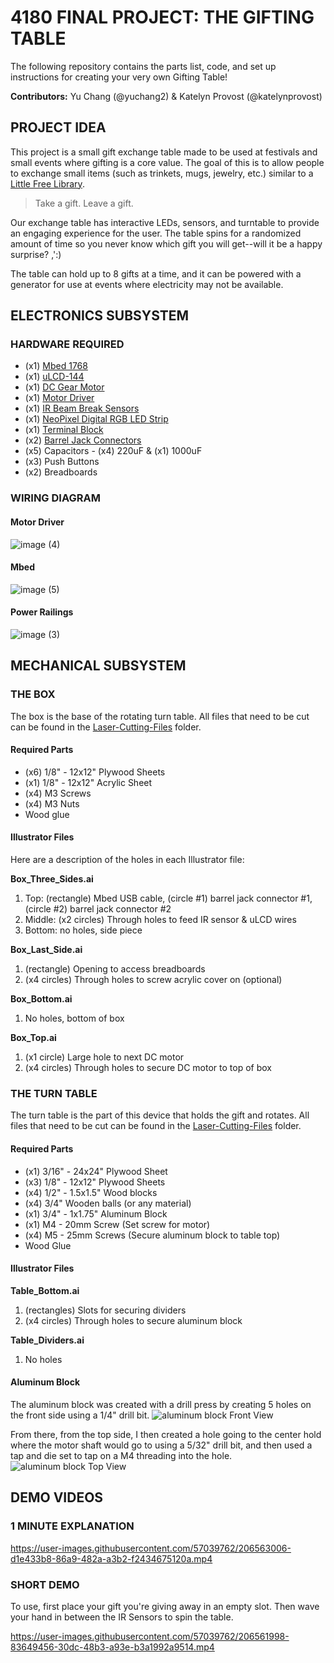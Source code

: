 # 4180 FINAL PROJECT: THE GIFTING TABLE
The following repository contains the parts list, code, and set up instructions for creating your very own Gifting Table!

**Contributors:** Yu Chang (@yuchang2) & Katelyn Provost (@katelynprovost)

## PROJECT IDEA
This project is a small gift exchange table made to be used at festivals and small events where gifting is a core value. The goal of this is to allow people to exchange small items (such as trinkets, mugs, jewelry, etc.) similar to a [Little Free Library](https://littlefreelibrary.org/). 

> Take a gift. Leave a gift. 

Our exchange table has interactive LEDs, sensors, and turntable to provide an engaging experience for the user. The table spins for a randomized amount of time so you never know which gift you will get--will it be a happy surprise? ,':) 

The table can hold up to 8 gifts at a time, and it can be powered with a generator for use at events where electricity may not be available. 

## ELECTRONICS SUBSYSTEM
### HARDWARE REQUIRED
- (x1) [Mbed 1768](https://os.mbed.com/platforms/mbed-LPC1768/)
- (x1) [uLCD-144](https://os.mbed.com/users/4180_1/notebook/ulcd-144-g2-128-by-128-color-lcd/)
- (x1) [DC Gear Motor](https://www.phidgets.com/?tier=3&catid=19&pcid=16&prodid=279)
- (x1) [Motor Driver](https://www.sparkfun.com/products/14451)
- (x1) [IR Beam Break Sensors](https://www.adafruit.com/product/2167)
- (x1) [NeoPixel Digital RGB LED Strip](https://www.adafruit.com/product/1376?length=1)
- (x1) [Terminal Block](https://www.pololu.com/product/2440)
- (x2) [Barrel Jack Connectors](https://www.mouser.com/ProductDetail/OSEPP-Electronics/LS-00015?qs=wNBL%252BABd93NMhbCmcntoKg%3D%3D&mgh=1)
- (x5) Capacitors - (x4) 220uF & (x1) 1000uF
- (x3) Push Buttons
- (x2) Breadboards 

### WIRING DIAGRAM
#### Motor Driver
![image (4)](https://user-images.githubusercontent.com/57039762/206571892-28a6c287-2fe1-4890-81dc-837b262cc285.png)

#### Mbed
![image (5)](https://user-images.githubusercontent.com/57039762/206571933-dc31d99f-980a-413e-8704-4251c6981424.png)

#### Power Railings
![image (3)](https://user-images.githubusercontent.com/57039762/206571819-1b1d2bf7-4224-4daa-bf74-560b9a5bc337.png)


## MECHANICAL SUBSYSTEM
### THE BOX
The box is the base of the rotating turn table. All files that need to be cut can be found in the [Laser-Cutting-Files](https://github.com/katelynprovost/4180-Final-Project-Gifting-Table/tree/main/Laser-Cutting-Files) folder. 

#### Required Parts
- (x6) 1/8" - 12x12" Plywood Sheets
- (x1) 1/8" - 12x12" Acrylic Sheet
- (x4) M3 Screws
- (x4) M3 Nuts
- Wood glue

#### Illustrator Files
Here are a description of the holes in each Illustrator file:

**Box_Three_Sides.ai**
1. Top: (rectangle) Mbed USB cable, (circle #1) barrel jack connector #1, (circle #2) barrel jack connector #2
2. Middle: (x2 circles) Through holes to feed IR sensor & uLCD wires
3. Bottom: no holes, side piece

**Box_Last_Side.ai**
1. (rectangle) Opening to access breadboards
2. (x4 circles) Through holes to screw acrylic cover on (optional)

**Box_Bottom.ai**
1. No holes, bottom of box

**Box_Top.ai**
1. (x1 circle) Large hole to next DC motor
2. (x4 circles) Through holes to secure DC motor to top of box

### THE TURN TABLE
The turn table is the part of this device that holds the gift and rotates. All files that need to be cut can be found in the [Laser-Cutting-Files](https://github.com/katelynprovost/4180-Final-Project-Gifting-Table/tree/main/Laser-Cutting-Files) folder. 

#### Required Parts
- (x1) 3/16" - 24x24" Plywood Sheet
- (x3) 1/8" - 12x12" Plywood Sheets
- (x4) 1/2" - 1.5x1.5" Wood blocks 
- (x4) 3/4" Wooden balls (or any material)
- (x1) 3/4" - 1x1.75" Aluminum Block
- (x1) M4 - 20mm Screw (Set screw for motor)
- (x4) M5 - 25mm Screws (Secure aluminum block to table top)
- Wood Glue

#### Illustrator Files
**Table_Bottom.ai**
1. (rectangles) Slots for securing dividers
2. (x4 circles) Through holes to secure aluminum block

**Table_Dividers.ai**
1. No holes

#### Aluminum Block
The aluminum block was created with a drill press by creating 5 holes on the front side using a 1/4" drill bit.
![aluminum block Front View](https://user-images.githubusercontent.com/35545192/206573625-7c2fbf88-4982-4bb1-8167-58b02b9c62cf.png)

From there, from the top side, I then created a hole going to the center hold where the motor shaft would go to using a 5/32" drill bit, and then used a tap and die set to tap on a M4 threading into the hole.
![aluminum block Top View](https://user-images.githubusercontent.com/35545192/206574170-4f44651b-ce1f-4f27-8601-a1758cc76914.png)

## DEMO VIDEOS
### 1 MINUTE EXPLANATION

https://user-images.githubusercontent.com/57039762/206563006-d1e433b8-86a9-482a-a3b2-f2434675120a.mp4

### SHORT DEMO 
To use, first place your gift you're giving away in an empty slot. Then wave your hand in between the IR Sensors to spin the table.

https://user-images.githubusercontent.com/57039762/206561998-83649456-30dc-48b3-a93e-b3a1992a9514.mp4

